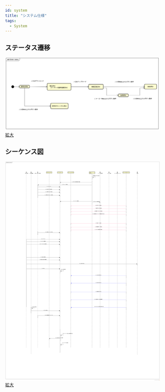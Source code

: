 ```yaml
---
id: system
title: "システム仕様"
tags:
  - System
---
```



## ステータス遷移


![画像](/img/tanomimaster/order_activity.png)
[拡大](/img/tanomimaster/order_activity.png)



## シーケンス図


![画像](/img/tanomimaster/sequence.png)
[拡大](/img/tanomimaster/sequence.png)


